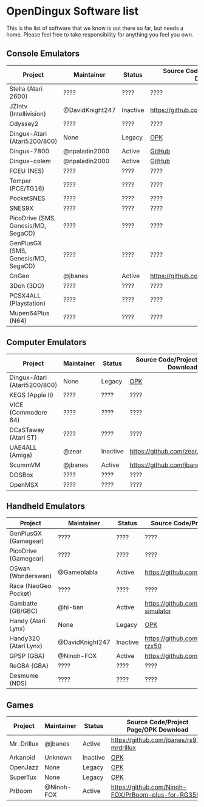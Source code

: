 # OpenDingux Software list
This is the list of software that we know is out there so far, but needs a home. Please feel free to take responsibility for anything you feel you own. 

## Console Emulators

Project | Maintainer | Status | Source Code/Project Page/OPK Download 
------- | ---------- | ---- | -----------
Stella (Atari 2600)   | ???? | ???? | ????
JZIntv (Intellivision)    | @DavidKnight247| Inactive | https://github.com/DavidKnight247/jzIntv
Odyssey2    | ???? | ???? | ????
Dingux-Atari (Atari5200/800) | None | Legacy | [OPK](https://github.com/retrogamehandheld/OpenDingux/blob/master/EmulatorOPKs/dingux-atari.opk)
Dingux-7800 | @npaladin2000 | Active | [GitHub](https://github.com/retrogamehandheld/OpenDingux/tree/master/Dingux-7800)
Dingux-colem | @npaladin2000 | Active | [GitHub](https://github.com/retrogamehandheld/OpenDingux/tree/master/Dingux-colem)
FCEU (NES)    | ???? | ???? | ????
Temper (PCE/TG16)    | ???? | ???? | ????
PocketSNES    | ???? | ???? | ????
SNES9X    | ???? | ???? | ????
PicoDrive (SMS, Genesis/MD, SegaCD)  | ???? | ???? | ????
GenPlusGX (SMS, Genesis/MD, SegaCD)  | ???? | ???? | ????
GnGeo   | @jbanes | Active | https://github.com/jbanes/gngeo
3Doh (3DO)   | ???? | ???? | ????
PCSX4ALL  (Playstation)  | ???? | ???? | ????
Mupen64Plus (N64)    | ???? | ???? | ????


## Computer Emulators

Project | Maintainer | Status | Source Code/Project Page/OPK Download 
------- | ---------- | ---- | -----------
Dingux-Atari (Atari5200/800) | None | Legacy | [OPK](https://github.com/retrogamehandheld/OpenDingux/blob/master/EmulatorOPKs/dingux-atari.opk)
KEGS (Apple II)  | ???? | ???? | ????
VICE (Commodore 64)  | ???? | ???? | ????
DCaSTaway (Atari ST)  | ???? | ???? | ????
UAE4ALL (Amiga) | @zear | Inactive | https://github.com/zear/uae4all
ScummVM | @jbanes | Active | https://github.com/jbanes/scummvm
DOSBox  | ???? | ???? | ????
OpenMSX  | ???? | ???? | ????


## Handheld Emulators
Project | Maintainer | Status | Source Code/Project Page/OPK Download 
------- | ---------- | ---- | -----------
GenPlusGX (Gamegear)  | ???? | ???? | ????
PicoDrive (Gamegear)  | ???? | ???? | ????
OSwan (Wonderswan) | @Gameblabla | Active | https://github.com/gameblabla/oswan
Race (NeoGeo Pocket)  | ???? | ???? | ????
Gambatte (GB/GBC)| @hi-ban | Active | https://github.com/bardeci/dot-matrix-simulator
Handy (Atari Lynx) | None | Legacy | [OPK](https://github.com/retrogamehandheld/OpenDingux/blob/master/EmulatorOPKs/handy.opk)
Handy320 (Atari Lynx) | @DavidKnight247 | Inactive | https://github.com/DavidKnight247/handy320-rzx50
GPSP (GBA) | @Ninoh-FOX | Active | https://github.com/Ninoh-FOX/gpsp-rg350
ReGBA (GBA)  | ???? | ???? | ????
Desmume (NDS)  | ???? | ???? | ????

## Games
Project | Maintainer | Status | Source Code/Project Page/OPK Download 
------- | ---------- | ---- | -----------
Mr. Drillux | @jbanes | Active | https://github.com/jbanes/rs97-mrdrillux
Arkanoid | Unknown | Inactive | [OPK](https://github.com/retrogamehandheld/OpenDingux/blob/master/GameOPKs/Arkanoid.opk)
OpenJazz | None | Legacy | [OPK](https://github.com/retrogamehandheld/OpenDingux/blob/master/GameOPKs/openjazz.opk)
SuperTux | None | Legacy | [OPK](https://github.com/retrogamehandheld/OpenDingux/blob/master/GameOPKs/supertux.opk)
PrBoom | @Ninoh-FOX | Active | https://github.com/Ninoh-FOX/PrBoom-plus-for-RG350
